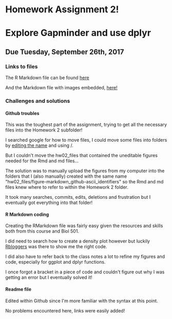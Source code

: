 # Homework Assignment 2!

# Explore Gapminder and use dplyr

## Due Tuesday, September 26th, 2017

### Links to files

The R Markdown file can be found [here](https://github.com/vanflad/STAT545-hw-fladmark-vanessa/blob/master/Homework2/hw02.Rmd)

And the Markdown file with images embedded, [here!](https://github.com/vanflad/STAT545-hw-fladmark-vanessa/blob/master/Homework2/hw02.md)

### Challenges and solutions

#### Github troubles

This was the toughest part of the assignment, trying to get all the necessary files into the Homework 2 subfolder!

I searched google for how to move files, I could move some files into folders by [editing the name](https://help.github.com/articles/moving-a-file-to-a-new-location/) and using /.

But I couldn't move the hw02_files that contained the uneditable figures needed for the Rmd and md files...

The solution was to manually upload the figures from my computer into the folders that I (also manually) created with the same name 
"hw02_files/figure-markdown_github-ascii_identifiers" so the Rmd and md files knew where to refer to within the Homework 2 folder.

It took many searches, commits, edits, deletions and frustration but I eventually got everything into that folder!

#### R Markdown coding

Creating the RMarkdown file was fairly easy given the resources and skills both from this course and Biol 501.

I did need to search how to create a density plot however but luckily [Rbloggers](https://www.r-bloggers.com/density-plot-with-ggplot/) 
was there to show me the right code.

I did also have to refer back to the class notes a lot to refine my figures and code, especially for ggplot and dplyr functions.

I once forgot a bracket in a piece of code and couldn't figure out why I was getting an error but I eventually solved it!

#### Readme file

Edited within Github since I'm more familiar with the syntax at this point.

No problems encountered here, links were easily added!
